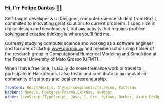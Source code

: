 ### Hi, I'm Felipe Dantas 👋🌌

Self-taught developer & UI Designer, computer science student from Brazil, committed to innovating great solutions to current problems. I specialize in digital design and development, but any activity that requires problem solving and creative thinking is where you'll find me.

Currently studying computer science and working as a software engineer and founder of startup <a href="https://www.dormiu.co">www.dormiu.co</a> and member/scholarship holder of the research group in Computational Numerical Modeling and Simulation at the Federal University of Mato Grosso (UFMT).

When I have free time, I usually do some freelance work or travel to participate in Hackathons. I also foster and contribute to an innovation community of startups and local entrepreneurship.

```yaml
frontend: React/Nextjs, Styled-components/Tailwind, Patterns
backend: NodeJS, Postgres+Prisma,Express, Swagger
other: JavaScript/TypeScript, Java, C, C++, Python, Docker, Azure DevOps
```

